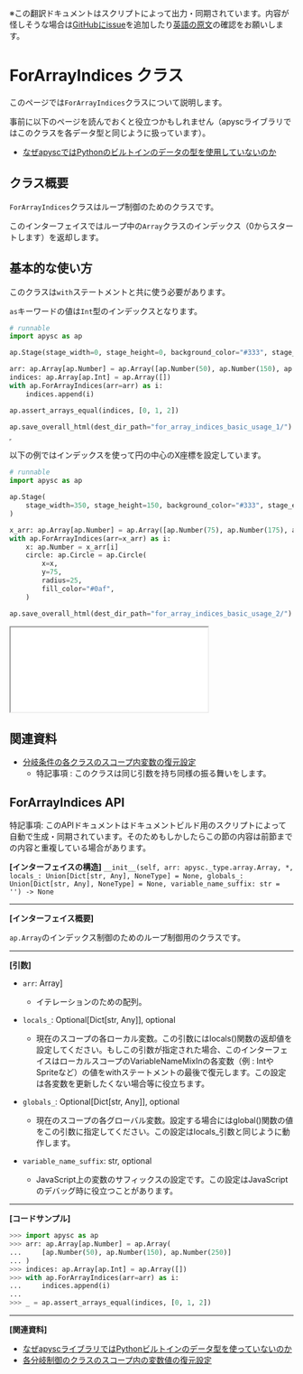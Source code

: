 <span class="inconspicuous-txt">※この翻訳ドキュメントはスクリプトによって出力・同期されています。内容が怪しそうな場合は<a href="https://github.com/simon-ritchie/apysc/issues" target="_blank">GitHubにissue</a>を追加したり[英語の原文](https://simon-ritchie.github.io/apysc/en/for_array_indices.html)の確認をお願いします。</span>

# ForArrayIndices クラス

このページでは`ForArrayIndices`クラスについて説明します。

事前に以下のページを読んでおくと役立つかもしれません（apyscライブラリではこのクラスを各データ型と同じように扱っています）。

- [なぜapyscではPythonのビルトインのデータの型を使用していないのか](jp_why_apysc_doesnt_use_python_builtin_data_type.md)

## クラス概要

`ForArrayIndices`クラスはループ制御のためのクラスです。

このインターフェイスではループ中の`Array`クラスのインデックス（0からスタートします）を返却します。

## 基本的な使い方

このクラスは`with`ステートメントと共に使う必要があります。

`as`キーワードの値は`Int`型のインデックスとなります。

```py
# runnable
import apysc as ap

ap.Stage(stage_width=0, stage_height=0, background_color="#333", stage_elem_id="stage")

arr: ap.Array[ap.Number] = ap.Array([ap.Number(50), ap.Number(150), ap.Number(250)])
indices: ap.Array[ap.Int] = ap.Array([])
with ap.ForArrayIndices(arr=arr) as i:
    indices.append(i)

ap.assert_arrays_equal(indices, [0, 1, 2])

ap.save_overall_html(dest_dir_path="for_array_indices_basic_usage_1/")
```

<iframe src="static/for_array_indices_basic_usage_1/index.html" width="0" height="0"></iframe>

以下の例ではインデックスを使って円の中心のX座標を設定しています。

```py
# runnable
import apysc as ap

ap.Stage(
    stage_width=350, stage_height=150, background_color="#333", stage_elem_id="stage"
)

x_arr: ap.Array[ap.Number] = ap.Array([ap.Number(75), ap.Number(175), ap.Number(275)])
with ap.ForArrayIndices(arr=x_arr) as i:
    x: ap.Number = x_arr[i]
    circle: ap.Circle = ap.Circle(
        x=x,
        y=75,
        radius=25,
        fill_color="#0af",
    )

ap.save_overall_html(dest_dir_path="for_array_indices_basic_usage_2/")
```

<iframe src="static/for_array_indices_basic_usage_2/index.html" width="350" height="150"></iframe>

## 関連資料

- [分岐条件の各クラスのスコープ内変数の復元設定](jp_branch_instruction_variables_reverting_setting.md)
  - 特記事項 : このクラスは同じ引数を持ち同様の振る舞いをします。

## ForArrayIndices API

<span class="inconspicuous-txt">特記事項: このAPIドキュメントはドキュメントビルド用のスクリプトによって自動で生成・同期されています。そのためもしかしたらこの節の内容は前節までの内容と重複している場合があります。</span>

**[インターフェイスの構造]** `__init__(self, arr: apysc._type.array.Array, *, locals_: Union[Dict[str, Any], NoneType] = None, globals_: Union[Dict[str, Any], NoneType] = None, variable_name_suffix: str = '') -> None`<hr>

**[インターフェイス概要]**

`ap.Array`のインデックス制御のためのループ制御用のクラスです。<hr>

**[引数]**

- `arr`: Array]
  - イテレーションのための配列。

- `locals_`: Optional[Dict[str, Any]], optional
  - 現在のスコープの各ローカル変数。この引数にはlocals()関数の返却値を設定してください。もしこの引数が指定された場合、このインターフェイスはローカルスコープのVariableNameMixInの各変数（例 : IntやSpriteなど）の値をwithステートメントの最後で復元します。この設定は各変数を更新したくない場合等に役立ちます。

- `globals_`: Optional[Dict[str, Any]], optional
  - 現在のスコープの各グローバル変数。設定する場合にはglobal()関数の値をこの引数に指定してください。この設定はlocals_引数と同じように動作します。

- `variable_name_suffix`: str, optional
  - JavaScript上の変数のサフィックスの設定です。この設定はJavaScriptのデバッグ時に役立つことがあります。

<hr>

**[コードサンプル]**

```py
>>> import apysc as ap
>>> arr: ap.Array[ap.Number] = ap.Array(
...     [ap.Number(50), ap.Number(150), ap.Number(250)]
... )
>>> indices: ap.Array[ap.Int] = ap.Array([])
>>> with ap.ForArrayIndices(arr=arr) as i:
...     indices.append(i)
...
>>> _ = ap.assert_arrays_equal(indices, [0, 1, 2])
```

<hr>

**[関連資料]**

- [なぜapyscライブラリではPythonビルトインのデータ型を使っていないのか](https://simon-ritchie.github.io/apysc/jp/jp_why_apysc_doesnt_use_python_builtin_data_type.html)
- [各分岐制御のクラスのスコープ内の変数値の復元設定](https://simon-ritchie.github.io/apysc/jp/jp_branch_instruction_variables_reverting_setting.html)